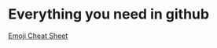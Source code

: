 # Everything you need in github

[Emoji Cheat Sheet](https://github.com/anthony789456/management/blob/main/emoji-cheat-sheet.md)

